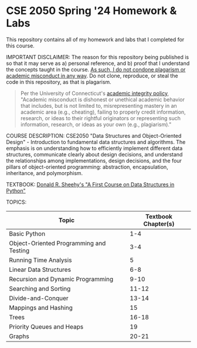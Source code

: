# CSE 2050 Spring '24 Homework & Labs

This repository contains all of my homework and labs that I completed for this course. 

IMPORTANT DISCLAIMER: The reason for this repository being published is so that it may serve as a) personal reference, and b) proof that I understand the concepts taught in the course. <u>As such, I do not condone plagarism or academic misconduct in any way</u>. Do not clone, reproduce, or steal the code in this repository, as that is plagarism.

> Per the University of Connecticut's [academic integrity policy](https://community.uconn.edu/the-student-code/the-student-code-appendix-a/), "Academic misconduct is dishonest or unethical academic behavior that includes, but is not limited to, misrepresenting mastery in an academic area (e.g., cheating), failing to properly credit information, research, or ideas to their rightful originators or representing such information, research, or ideas as your own (e.g., plagiarism)."

COURSE DESCRIPTION: CSE2050 "Data Structures and Object-Oriented Design" - Introduction to fundamental data structures and algorithms. The emphasis is on understanding how to efficiently implement different data structures, communicate clearly about design decisions, and understand the relationships among implementations, design decisions, and the four pillars of object-oriented programming: abstraction, encapsulation, inheritance, and polymorphism.

TEXTBOOK: [Donald R. Sheehy's "A First Course on Data Structures in Python"](https://donsheehy.github.io/datastructures/fullbook.pdf)

TOPICS:

| Topic                                   | Textbook Chapter(s) |
| --------------------------------------- | ------------------- |
| Basic Python                            | 1-4                 |
| Object-Oriented Programming and Testing | 3-4                 |
| Running Time Analysis                   | 5                   |
| Linear Data Structures                  | 6-8                 |
| Recursion and Dynamic Programming       | 9-10                |
| Searching and Sorting                   | 11-12               |
| Divide-and-Conquer                      | 13-14               |
| Mappings and Hashing                    | 15                  |
| Trees                                   | 16-18               |
| Priority Queues and Heaps               | 19                  |
| Graphs                                  | 20-21               |
